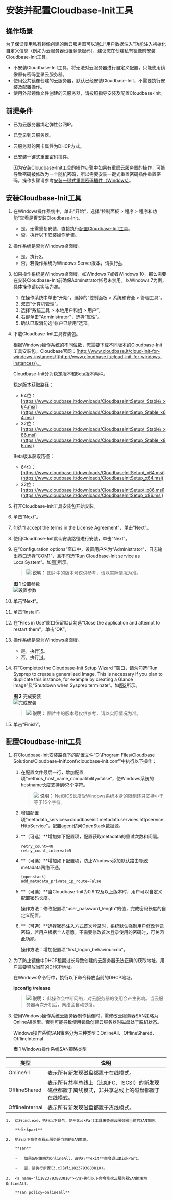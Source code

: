 # 安装并配置Cloudbase-Init工具<a name="zh-cn_topic_0030730602"></a>

## 操作场景<a name="zh-cn_topic_0029124575_section21661076191949"></a>

为了保证使用私有镜像创建的新云服务器可以通过“用户数据注入”功能注入初始化自定义信息（例如为云服务器设置登录密码），建议您在创建私有镜像前安装Cloudbase-Init工具。

-   不安装Cloudbase-Init工具，将无法对云服务器进行自定义配置，只能使用镜像原有密码登录云服务器。
-   使用公共镜像创建的云服务器，默认已经安装Cloudbase-Init，不需要执行安装及配置操作。
-   使用外部镜像文件创建的云服务器，请按照指导安装及配置Cloudbase-Init。

## 前提条件<a name="zh-cn_topic_0029124575_section31429961161037"></a>

-   已为云服务器绑定弹性公网IP。
-   已登录到云服务器。
-   云服务器的网卡属性为DHCP方式。
-   已安装一键式重置密码插件。

    因为安装Cloudbase-Init工具的操作步骤中如果有重启云服务器的操作，可能导致密码被修改为一个随机密码，所以需要安装一键式重置密码插件重置密码。操作步骤请参考[安装一键式重置密码插件（Windows）](安装一键式重置密码插件（Windows）.md)。


## 安装Cloudbase-Init工具<a name="zh-cn_topic_0029124575_section54473519191017"></a>

1.  在Windows操作系统中，单击“开始”，选择“控制面板 \> 程序 \> 程序和功能”查看是否安装Cloudbase-Init。
    -   是，无需重复安装，直接执行[配置Cloudbase-Init工具](#section67455211370)。
    -   否，执行以下安装操作步骤。

2.  操作系统是否为Windows桌面版。
    -   是，执行[3](#li5127112791712)。
    -   否，若操作系统为Windows Server版本，请执行[4](#zh-cn_topic_0029124575_li6098361192920)。

3.  <a name="li5127112791712"></a>如果操作系统是Windows桌面版，如Windows 7或者Windows 10，那么需要在安装Cloudbase-Init前确保Adminstrator帐号未禁用。以Windows 7为例，具体操作请以实际为准。
    1.  在操作系统中单击“开始”，选择的“控制面板 \> 系统和安全 \> 管理工具”。
    2.  双击“计算机管理”。
    3.  选择“系统工具 \> 本地用户和组 \> 用户”。
    4.  右键单击“Administrator”，选择“属性”。
    5.  确认已取消勾选“帐户已禁用”选项。

4.  <a name="zh-cn_topic_0029124575_li6098361192920"></a>下载Cloudbase-Init工具安装包。

    根据Windows操作系统的不同位数，您需要下载不同版本的Cloudbase-Init工具安装包。Cloudbase官网：[http://www.cloudbase.it/cloud-init-for-windows-instances/](http://www.cloudbase.it/cloud-init-for-windows-instances/)。

    Cloudbase-Init分为稳定版本和Beta版本两种。

    稳定版本获取路径：

    -   64位：[https://www.cloudbase.it/downloads/CloudbaseInitSetup\_Stable\_x64.msi](https://www.cloudbase.it/downloads/CloudbaseInitSetup_Stable_x64.msi)
    -   32位：[https://www.cloudbase.it/downloads/CloudbaseInitSetup\_Stable\_x86.msi](https://www.cloudbase.it/downloads/CloudbaseInitSetup_Stable_x86.msi)

    Beta版本获取路径：

    -   64位：[https://www.cloudbase.it/downloads/CloudbaseInitSetup\_x64.msi](https://www.cloudbase.it/downloads/CloudbaseInitSetup_x64.msi)
    -   32位：[https://www.cloudbase.it/downloads/CloudbaseInitSetup\_x86.msi](https://www.cloudbase.it/downloads/CloudbaseInitSetup_x86.msi)

5.  打开Cloudbase-Init工具安装包开始安装。
6.  单击“Next”。
7.  勾选“I accept the terms in the License Agreement”，单击“Next”。
8.  使用Cloudbase-Init默认安装路径进行安装，单击“Next”。
9.  在“Configuration options”窗口中，设置用户名为“Administrator”，日志输出串口选择“COM1”，且不勾选“Run Cloudbase-Init service as LocalSystem”。如[图1](#fig416499174516)所示。

    >![](public_sys-resources/icon-note.gif) **说明：** 
    >图片中的版本号仅供参考，请以实际情况为准。

    **图 1**  设置参数<a name="fig416499174516"></a>  
    ![](figures/设置参数.png "设置参数")

10. 单击“Next”。
11. 单击“Install”。
12. 在“Files in Use”窗口保留默认勾选“Close the application and attempt to restart them”，单击“OK”。
13. 操作系统是否为Windows桌面版。
    -   是，执行[15](#li8450150161333)。
    -   否，执行[14](#li208441311639)。

14. <a name="li208441311639"></a>在“Completed the Cloudbase-Init Setup Wizard ”窗口，请勿勾选“Run Sysprep to create a generalized Image. This is necessary if you plan to duplicate this instance, for example by creating a Glance image”及“Shutdown when Sysprep terminate”。如[图2](#fig515010583213)所示。

    **图 2**  完成安装<a name="fig515010583213"></a>  
    ![](figures/完成安装.png "完成安装")

    >![](public_sys-resources/icon-note.gif) **说明：** 
    >图片中的版本号仅供参考，请以实际情况为准。

15. <a name="li8450150161333"></a>单击“Finish”。

## 配置Cloudbase-Init工具<a name="section67455211370"></a>

1.  在Cloudbase-Init安装路径下的配置文件“C:\\Program Files\\Cloudbase Solutions\\Cloudbase-Init\\conf\\cloudbase-init.conf”中执行以下操作：
    1.  在配置文件最后一行，增加配置项“netbios\_host\_name\_compatibility=false”，使Windows系统的hostname长度支持到63个字符。

        >![](public_sys-resources/icon-note.gif) **说明：** 
        >NetBIOS长度受Windows系统本身的限制还只支持小于等于15个字符。

    2.  增加配置项“metadata\_services=cloudbaseinit.metadata.services.httpservice.HttpService”，配置agent访问OpenStack数据源。
    3.  **（可选）**增加如下配置项，配置获取metadata的重试次数和间隔。

        ```
        retry_count=40
        retry_count_interval=5
        ```

    4.  **（可选）**增加如下配置项，防止Windows添加默认路由导致metadata网络不通。

        ```
        [openstack]
        add_metadata_private_ip_route=False
        ```

    5.  **（可选）**当Cloudbase-Init为0.9.12及以上版本时，用户可以自定义配置密码长度。

        操作方法：修改配置项“user\_password\_length”的值，完成密码长度的自定义配置。

    6.  **（可选）**选择密码注入方式首次登录时，系统默认强制用户修改登录密码，若用户根据个人意愿，不需要修改首次登录使用的密码时，可关闭此功能。

        操作方法：增加配置项“first\_logon\_behaviour=no”。

2.  为了防止镜像中DHCP租期过长导致创建的云服务器无法正确的获取地址，用户需要释放当前的DHCP地址。

    在Windows命令行中，执行以下命令释放当前的DHCP地址。

    **ipconfig /release**

    >![](public_sys-resources/icon-note.gif) **说明：** 
    >此操作会中断网络，对云服务器的使用会产生影响。当云服务器再次开机后，网络会自动恢复。

3.  使用Windows操作系统云服务器制作镜像时，需修改云服务器SAN策略为OnlineAll类型。否则可能导致使用镜像创建云服务器时磁盘处于脱机状态。

    Windows操作系统SAN策略分为三种类型：OnlineAll、OfflineShared、OfflineInternal

    **表 1**  Windows操作系统SAN策略类型

|类型|说明|
|--|--|
|OnlineAll|表示所有新发现磁盘都置于在线模式。|
|OfflineShared|表示所有共享总线上（比如FC、ISCSI）的新发现磁盘都置于离线模式，非共享总线上的磁盘都置于在线模式。|
|OfflineInternal|表示所有新发现磁盘都置于离线模式。|


    1.  运行cmd.exe，执行以下命令，使用DiskPart工具来查询云服务器当前的SAN策略。

        **diskpart**

    2.  执行以下命令查看云服务器当前的SAN策略。

        **san**

        -   如果SAN策略为OnlineAll，请执行**exit**命令退出DiskPart。

        -   否，请执行步骤[3.c](#li1823793883810)。

    3.  <a name="li1823793883810"></a>执行以下命令修改云服务器SAN策略为OnlineAll。

        **san policy=onlineall**



